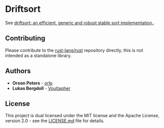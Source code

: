 # Driftsort

See [driftsort: an efficient, generic and robust stable sort implementation.](https://github.com/Voultapher/sort-research-rs/blob/main/writeup/driftsort_introduction/text.md).

## Contributing

Please contribute to the [rust-lang/rust](https://github.com/rust-lang/rust)
repository directly, this is not intended as a standalone library.

## Authors

* **Orson Peters** - [orlp](https://github.com/orlp)
* **Lukas Bergdoll** - [Voultapher](https://github.com/Voultapher)

## License

This project is dual licensed under the MIT license and the Apache License,
version 2.0 - see the [LICENSE.md](LICENSE.md) file for details.

